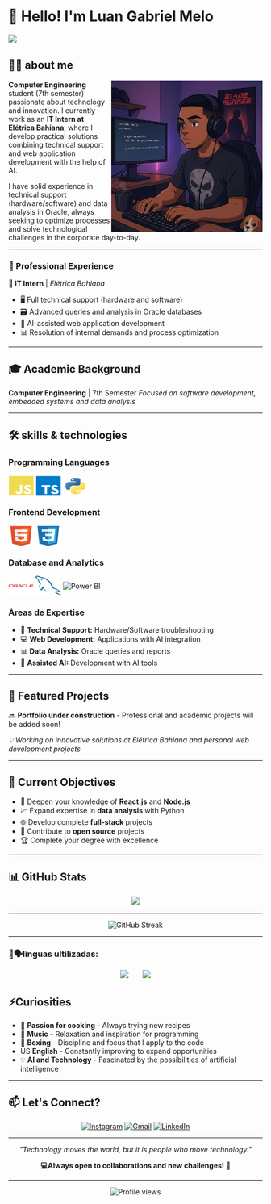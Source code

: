 # 👋 Hello! I'm Luan Gabriel Melo

<head>
   <img src="https://readme-typing-svg.herokuapp.com/?color=1B03A36&size=35&center=true&vCenter=true&width=1000&lines=Computer+Engineering+Student;IT+Intern+at+Elétrica+Bahiana;Developer+in+Training;Passionate+about+Technology!" />
</head>

## 👨‍💻 about me

<img align="right" src="https://github.com/LuanGabrielMelo/redemeLuanMelo/blob/main/anime-luan.png" width="300px" />

**Computer Engineering** student (7th semester) passionate about technology and innovation. I currently work as an **IT Intern at Elétrica Bahiana**, where I develop practical solutions combining technical support and web application development with the help of AI.

I have solid experience in technical support (hardware/software) and data analysis in Oracle, always seeking to optimize processes and solve technological challenges in the corporate day-to-day.

---

### 💼 Professional Experience

**🔧 IT Intern** | _Elétrica Bahiana_

-   🖥️ Full technical support (hardware and software)
-   🗃️ Advanced queries and analysis in Oracle databases
-   🤖 AI-assisted web application development
-   📊 Resolution of internal demands and process optimization

---

## 🎓 Academic Background

**Computer Engineering** | 7th Semester
_Focused on software development, embedded systems and data analysis_

---

## 🛠️ skills & technologies

### **Programming Languages**

<div style="display: inline_block">
  <img align="center" alt="JavaScript" height="40" width="50" src="https://raw.githubusercontent.com/devicons/devicon/master/icons/javascript/javascript-plain.svg">
  <img align="center" alt="TypeScript" height="40" width="50" src="https://raw.githubusercontent.com/devicons/devicon/master/icons/typescript/typescript-plain.svg">
  <img align="center" alt="Python" height="40" width="50" src="https://raw.githubusercontent.com/devicons/devicon/master/icons/python/python-original.svg">
</div>

### **Frontend Development**

<div style="display: inline_block">
  <img align="center" alt="HTML5" height="40" width="50" src="https://raw.githubusercontent.com/devicons/devicon/master/icons/html5/html5-original.svg">
  <img align="center" alt="CSS3" height="40" width="50" src="https://raw.githubusercontent.com/devicons/devicon/master/icons/css3/css3-original.svg">
</div>

### **Database and Analytics**

<div style="display: inline_block">
  <img align="center" alt="Oracle" height="40" width="50" src="https://raw.githubusercontent.com/devicons/devicon/master/icons/oracle/oracle-original.svg">
  <img align="center" alt="MySQL" height="40" width="50" src="https://raw.githubusercontent.com/devicons/devicon/master/icons/mysql/mysql-original.svg">
  <img align="center" alt="Power BI" height="40" width="50" src="https://github.com/microsoft/PowerBI-Icons/raw/main/SVG/Power-BI.svg">
</div>

### **Áreas de Expertise**

-   🔧 **Technical Support:** Hardware/Software troubleshooting
-   💻 **Web Development:** Applications with AI integration
-   📊 **Data Analysis:** Oracle queries and reports
-   🤖 **Assisted AI:** Development with AI tools

---

## 🚀 Featured Projects

🔜 **Portfolio under construction** - Professional and academic projects will be added soon!

_💡 Working on innovative solutions at Elétrica Bahiana and personal web development projects_

---

## 🎯 Current Objectives

-   🎨 Deepen your knowledge of **React.js** and **Node.js**
-   📈 Expand expertise in **data analysis** with Python
-   🌐 Develop complete **full-stack** projects
-   🤝 Contribute to **open source** projects
-   🏆 Complete your degree with excellence

---

## 📊 GitHub Stats

<div align="center">
  <img height="180em" src="https://github-readme-stats.vercel.app/api?username=LuanGabrielMelo&show_icons=true&theme=tokyonight&include_all_commits=true&count_private=true"/>
</div>

---

<div align="center">
  <img src="https://github-readme-streak-stats.herokuapp.com/?user=LuanGabrielMelo&theme=tokyonight" alt="GitHub Streak"/>
</div>

---

### **🤖🗣linguas ultilizadas:**



  <div align= "center">
    <img height="180em" src="https://github-readme-stats.vercel.app/api?username=LuanGabrielMelo&show_icons=true&theme=dracula&include_all_commits=true&count_private=true"/>
    <img height="180em"  style="margin-left: 25px;" src="https://github-readme-stats.vercel.app/api/top-langs/?username=LuanGabrielMelo&layout=compact&langs_count=16&theme=dracula"/>
  </a>
</div>

## ⚡Curiosities

-   🍳 **Passion for cooking** - Always trying new recipes
-   🎵 **Music** - Relaxation and inspiration for programming
-   🥊 **Boxing** - Discipline and focus that I apply to the code
-    US **English** - Constantly improving to expand opportunities
-   💡 **AI and Technology** - Fascinated by the possibilities of artificial intelligence

---

## 📫 Let's Connect?

<div align="center">
  
  [![Instagram](https://img.shields.io/badge/-Instagram-%23E4405F?style=for-the-badge&logo=instagram&logoColor=white)](https://www.instagram.com/lg_melo92/)
  [![Gmail](https://img.shields.io/badge/-Gmail-%23333?style=for-the-badge&logo=gmail&logoColor=white)](mailto:luansantomelo@gmail.com)
  [![LinkedIn](https://img.shields.io/badge/-LinkedIn-%230077B5?style=for-the-badge&logo=linkedin&logoColor=white)](https://www.linkedin.com/in/luan-gabriel-685318254/)
  
</div>

---

<div align="center">
  
  *"Technology moves the world, but it is people who move technology."*
  
  **💻Always open to collaborations and new challenges! 🚀**
  
</div>

---

<div align="center">
  <img src="https://komarev.com/ghpvc/?username=LuanGabrielMelo&color=blue&style=flat-square&label=Profile+Views" alt="Profile views" />
</div>
